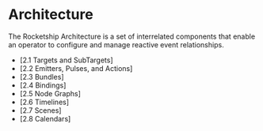 # Architecture

The Rocketship Architecture is a set of interrelated components that enable an operator to configure and manage reactive event relationships.

- [2.1 Targets and SubTargets]
- [2.2 Emitters, Pulses, and Actions]
- [2.3 Bundles]
- [2.4 Bindings]
- [2.5 Node Graphs]
- [2.6 Timelines]
- [2.7 Scenes]
- [2.8 Calendars]